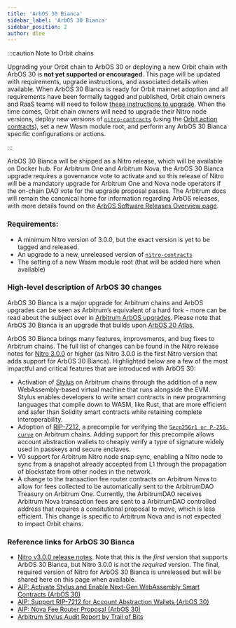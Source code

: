 ```yaml
---
title: 'ArbOS 30 Bianca'
sidebar_label: 'ArbOS 30 Bianca'
sidebar_position: 2
author: dlee
---
```


:::caution Note to Orbit chains

Upgrading your Orbit chain to ArbOS 30 or deploying a new Orbit chain with ArbOS 30 is **not yet supported or encouraged**. This page will be updated with requirements, upgrade instructions, and associated details when available. When ArbOS 30 Bianca is ready for Orbit mainnet adoption and all requirements have been formally tagged and published, Orbit chain owners and RaaS teams will need to follow [these instructions to upgrade](../../launch-orbit-chain/how-tos/arbos-upgrade.md). When the time comes, Orbit chain owners will need to upgrade their Nitro node versions, deploy new versions of [`nitro-contracts`](https://github.com/OffchainLabs/nitro-contracts) (using the [Orbit action contracts](https://github.com/OffchainLabs/orbit-actions)), set a new Wasm module root, and perform any ArbOS 30 Bianca specific configurations or actions. 

:::

ArbOS 30 Bianca will be shipped as a Nitro release, which will be available on Docker hub. For Arbitrum One and Arbitrum Nova, the ArbOS 30 Bianca upgrade requires a governance vote to activate and so this release of Nitro will be a mandatory upgrade for Arbitrum One and Nova node operators if the on-chain DAO vote for the upgrade proposal passes. The Arbitrum docs will remain the canonical home for information regarding ArbOS releases, with more details found on the [ArbOS Software Releases Overview page](./01-overview.md).

### Requirements:
- A minimum Nitro version of 3.0.0, but the exact version is yet to be tagged and released.
- An upgrade to a new, unreleased version of [`nitro-contracts`](https://github.com/OffchainLabs/nitro-contracts)
- The setting of a new Wasm module root (that will be added here when available)

### High-level description of ArbOS 30 changes
ArbOS 30 Bianca is a major upgrade for Arbitrum chains and ArbOS upgrades can be seen as Arbitrum’s equivalent of a hard fork - more can be read about the subject over in [Arbitrum ArbOS upgrades](https://forum.arbitrum.foundation/t/arbitrum-arbos-upgrades/19695). Please note that ArbOS 30 Bianca is an upgrade that builds upon [ArbOS 20 Atlas](./arbos20.md).

ArbOS 30 Bianca brings many features, improvements, and bug fixes to Arbitrum chains. The full list of changes can be found in the Nitro release notes for [Nitro 3.0.0](https://github.com/OffchainLabs/nitro/releases/tag/v3.0.0) or higher (as Nitro 3.0.0 is the first Nitro version that adds support for ArbOS 30 Bianca). Highlighted below are a few of the most impactful and critical features that are introduced with ArbOS 30:
- Activation of [Stylus](../../stylus/stylus-gentle-introduction.md) on Arbitrum chains through the addition of a new WebAssembly-based virtual machine that runs alongside the EVM. Stylus enables developers to write smart contracts in new programming languages that compile down to WASM, like Rust, that are more efficient and safer than Solidity smart contracts while retaining complete interoperability. 
- Adoption of [RIP-7212](https://github.com/ethereum/RIPs/blob/master/RIPS/rip-7212.md), a precompile for verifying the [`Secp256r1 or P-256 curve`](https://www.nervos.org/knowledge-base/what_is_secp256r1) on Arbitrum chains. Adding support for this precompile allows account abstraction wallets to cheaply verify a type of signature widely used in passkeys and secure enclaves.
- V0 support for Arbitrum Nitro node snap sync, enabling a Nitro node to sync from a snapshot already accepted from L1 through the propagation of blockstate from other nodes in the network. 
- A change to the transaction fee router contracts on Arbitrum Nova to allow for fees collected to be automatically sent to the ArbitrumDAO Treasury on Arbitrum One. Currently, the ArbitrumDAO receives Arbitrum Nova transaction fees are sent to a ArbitrumDAO controlled address that requires a consitutional proposal to move, which is less efficient. This change is specific to Arbitrum Nova and is not expected to impact Orbit chains.

### Reference links for ArbOS 30 Bianca
- [Nitro v3.0.0 release notes](https://github.com/OffchainLabs/nitro/releases/tag/v3.0.0). Note that this is the *first* version that supports ArbOS 30 Bianca, but Nitro 3.0.0 is not the *required* version. The final, required version of Nitro for ArbOS 30 Bianca is unreleased but will be shared here on this page when available.
- [AIP: Activate Stylus and Enable Next-Gen WebAssembly Smart Contracts (ArbOS 30)](https://forum.arbitrum.foundation/t/aip-activate-stylus-and-enable-next-gen-webassembly-smart-contracts-arbos-30/22970)
- [AIP: Support RIP-7212 for Account Abstraction Wallets (ArbOS 30)](https://forum.arbitrum.foundation/t/aip-support-rip-7212-for-account-abstraction-wallets-arbos-30/23298)
- [AIP: Nova Fee Router Proposal (ArbOS 30)](https://forum.arbitrum.foundation/t/aip-nova-fee-router-proposal-arbos-30/23310)
- [Arbitrum Stylus Audit Report by Trail of Bits](../../audit-reports.mdx)
